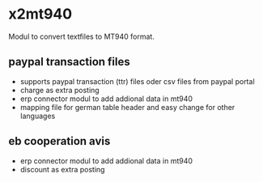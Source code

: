 # x2mt940
Modul to convert textfiles to MT940 format.

## paypal transaction files
 * supports paypal transaction (ttr) files oder csv files from paypal portal
 * charge as extra posting
 * erp connector modul to add addional data in mt940
 * mapping file for german table header and easy change for other languages
 
## eb cooperation avis  
 * erp connector modul to add addional data in mt940
 * discount as extra posting
 
